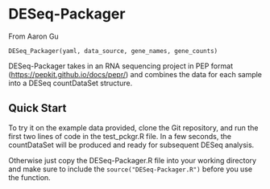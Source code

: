 # DESeq-Packager
From Aaron Gu

`DESeq_Packager(yaml, data_source, gene_names, gene_counts)`

DESeq-Packager takes in an RNA sequencing project in PEP format (https://pepkit.github.io/docs/pepr/) and combines the data for each sample into a DESeq countDataSet structure.

## Quick Start

To try it on the example data provided, clone the Git repository, and run the first two lines of code in the test_pckgr.R file. In a few seconds, the countDataSet will be produced and ready for subsequent DESeq analysis.

Otherwise just copy the DESeq-Packager.R file into your working directory and make sure to include the `source("DESeq-Packager.R")` before you use the function.
